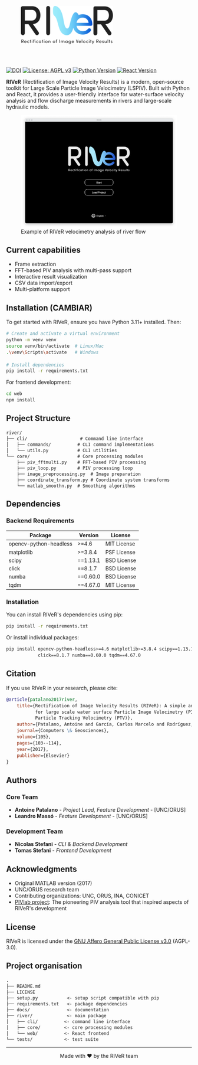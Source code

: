 
<figure>
    <img src="river/docs/_static/river_logo.svg" width=250 align="center">
</figure>
<br clear="left"/>
<br>


[![DOI](https://img.shields.io/badge/DOI-10.1016%2Fj.cageo.2017.07.009-blue)](https://doi.org/10.1016/j.cageo.2017.07.009)
[![License: AGPL v3](https://img.shields.io/badge/License-AGPL%20v3-blue.svg)](https://www.gnu.org/licenses/agpl-3.0)
[![Python Version](https://img.shields.io/badge/python-3.11+-blue.svg)](https://www.python.org/downloads/)
[![React Version](https://img.shields.io/badge/react-18.0+-61DAFB.svg)](https://reactjs.org/)

**RIVeR** (Rectification of Image Velocity Results) is a modern, open-source toolkit for Large Scale Particle Image Velocimetry (LSPIV). Built with Python and React, it provides a user-friendly interface for water-surface velocity analysis and flow discharge measurements in rivers and large-scale hydraulic models.

<figure>
    <img src="river/docs/_static/screenshot.png" width=500 align="center">
    <figcaption>Example of RIVeR velocimetry analysis of river flow</figcaption>
</figure>

## Current capabilities
* Frame extraction
* FFT-based PIV analysis with multi-pass support
* Interactive result visualization
* CSV data import/export
* Multi-platform support

## Installation (CAMBIAR)

To get started with RIVeR, ensure you have Python 3.11+ installed. Then:

```bash
# Create and activate a virtual environment
python -m venv venv
source venv/bin/activate  # Linux/Mac
.\venv\Scripts\activate   # Windows

# Install dependencies
pip install -r requirements.txt
```

For frontend development:
```bash
cd web
npm install
```

## Project Structure

```
river/
├── cli/                    # Command line interface
│   ├── commands/          # CLI command implementations
│   └── utils.py           # CLI utilities
└── core/                  # Core processing modules
    ├── piv_fftmulti.py    # FFT-based PIV processing
    ├── piv_loop.py        # PIV processing loop
    ├── image_preprocessing.py  # Image preparation
    ├── coordinate_transform.py # Coordinate system transforms
    └── matlab_smoothn.py  # Smoothing algorithms
```

## Dependencies

### Backend Requirements

| Package               | Version   | License                 |
|----------------------|-----------|-------------------------|
| opencv-python-headless| >=4.6    | MIT License            |
| matplotlib           | >=3.8.4   | PSF License            |
| scipy                | ==1.13.1  | BSD License            |
| click                | ==8.1.7   | BSD License            |
| numba                | ==0.60.0  | BSD License            |
| tqdm                 | ==4.67.0  | MIT License            |

### Installation

You can install RIVeR's dependencies using pip:

```bash
pip install -r requirements.txt
```

Or install individual packages:

```bash
pip install opencv-python-headless>=4.6 matplotlib>=3.8.4 scipy==1.13.1 \
            click==8.1.7 numba==0.60.0 tqdm==4.67.0
```

## Citation

If you use RIVeR in your research, please cite:

```bibtex
@article{patalano2017river,
    title={Rectification of Image Velocity Results (RIVeR): A simple and user-friendly toolbox
           for large scale water surface Particle Image Velocimetry (PIV) and
           Particle Tracking Velocimetry (PTV)},
    author={Patalano, Antoine and García, Carlos Marcelo and Rodríguez, Andrés},
    journal={Computers \& Geosciences},
    volume={105},
    pages={103--114},
    year={2017},
    publisher={Elsevier}
}
```

## Authors

### Core Team
- **Antoine Patalano** - *Project Lead, Feature Development* - [UNC/ORUS]
- **Leandro Massó** - *Feature Development* - [UNC/ORUS]

### Development Team
- **Nicolas Stefani** - *CLI & Backend Development*
- **Tomas Stefani** - *Frontend Development*

## Acknowledgments

- Original MATLAB version (2017)
- UNC/ORUS research team
- Contributing organizations: UNC, ORUS, INA, CONICET
- [PIVlab project](https://la.mathworks.com/matlabcentral/fileexchange/27659-pivlab-particle-image-velocimetry-piv-tool-with-gui): The pioneering PIV analysis tool that inspired aspects of RIVeR's development

## License

RIVeR is licensed under the [GNU Affero General Public License v3.0](LICENSE) (AGPL-3.0).

Project organisation
--------------------

    .
    ├── README.md
    ├── LICENSE
    ├── setup.py           <- setup script compatible with pip
    ├── requirements.txt   <- package dependencies
    ├── docs/              <- documentation
    ├── river/             <- main package
    │   ├── cli/          <- command line interface
    │   ├── core/         <- core processing modules
    │   └── web/          <- React frontend
    └── tests/            <- test suite

---
<p align="center">
Made with ❤️ by the RIVeR team
</p>
